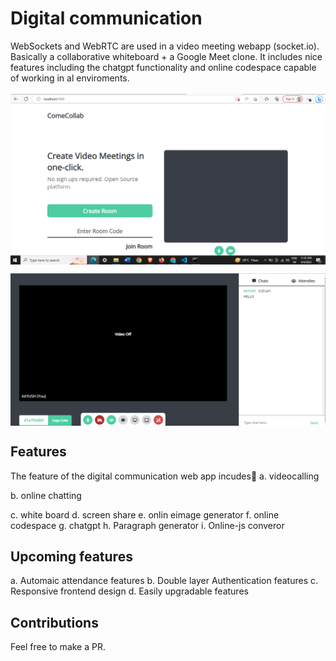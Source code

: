 # Digital communication
WebSockets and WebRTC are used in a video meeting webapp (socket.io). Basically a collaborative whiteboard + a Google Meet clone. It includes nice features including the chatgpt functionality and online codespace capable of working in al enviroments.
<br><br>
<img align="center" src="https://github.com/Aayush63777/web-meet/blob/main/public/css/meet.png">

<img align="center" src="https://github.com/Aayush63777/web-meet/blob/main/public/css/meet 2.png">

## Features

The feature of the digital communication web app incudes🥇
a. videocalling<br>

b. online chatting

c. white board
d. screen share
e. onlin eimage generator
f. online codespace
g. chatgpt
h. Paragraph generator
i. Online-js converor

## Upcoming features

a. Automaic attendance features
b. Double layer Authentication features
c. Responsive frontend design
d. Easily upgradable features

## Contributions

Feel free to make a PR.

